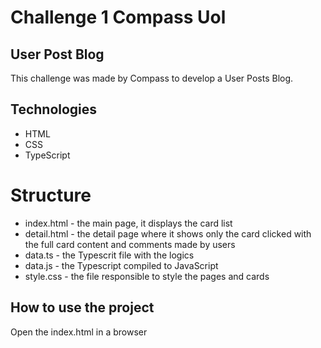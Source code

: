 # Challenge 1 Compass Uol



## User Post Blog

This challenge was made by Compass to develop a User Posts Blog.

## Technologies
   - HTML
   - CSS 
   - TypeScript

# Structure
  - index.html - the main page, it displays the card list
  - detail.html - the detail page where it shows only the card clicked with the full card content and comments made by users
  - data.ts - the Typescrit file with the logics
  - data.js - the Typescript compiled to JavaScript
  - style.css - the file responsible to style the pages and cards
 
## How to use the project
   Open the index.html in a browser


